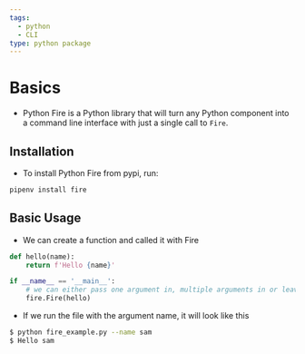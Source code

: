 ```yaml
---
tags:
  - python
  - CLI
type: python package
---
```

# Basics
- Python Fire is a Python library that will turn any Python component into a command line interface with just a single call to `Fire`.
## Installation

- To install Python Fire from pypi, run:

```bash
pipenv install fire
```

## Basic Usage
- We can create a function and called it with Fire
```python
def hello(name):
	return f'Hello {name}'

if __name__ == '__main__':
	# we can either pass one argument in, multiple arguments in or leave it      blank and fire.Fire will automatically take in every argument from our      file
	fire.Fire(hello)
```

- If we run the file with the argument name, it will look like this
```bash
$ python fire_example.py --name sam
$ Hello sam
```